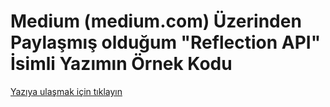 # Medium (medium.com) Üzerinden Paylaşmış olduğum "Reflection API" İsimli Yazımın Örnek Kodu

[Yazıya ulaşmak için tıklayın](https://medium.com/@metinalniacik/reflection-api-82bbd02c0eb2)
